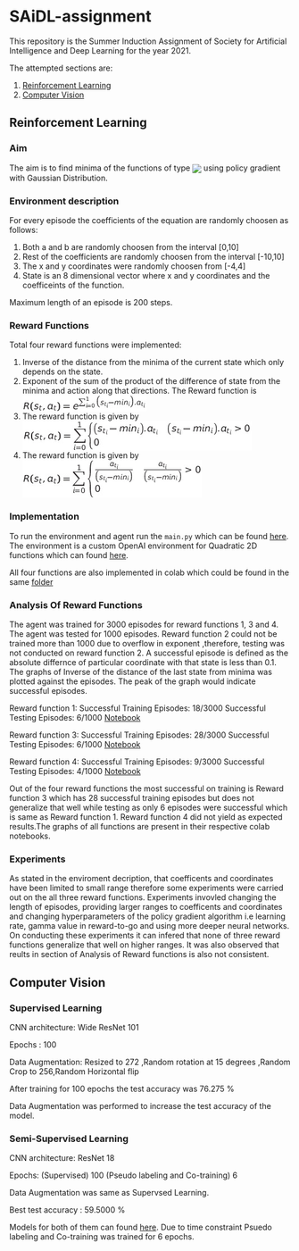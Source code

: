 # SAiDL-assignment
This repository is the Summer Induction Assignment of Society for Artificial Intelligence and Deep Learning for the year 2021.

The attempted sections are:

1. [Reinforcement Learning](https://github.com/soham-chitnis10/SAiDL-assignment/tree/main/RL)
2. [Computer Vision](https://github.com/soham-chitnis10/SAiDL-assignment/tree/main/Computer%20Vision)

## Reinforcement Learning
### Aim
The aim is to find minima of the functions of type <img src="http://www.sciweavers.org/tex2img.php?eq=ax%5E2%20%2B%20by%5E2%20%2B%20cxy%20%2B%20dx%20%2B%20ey%20%2B%20f&bc=White&fc=Black&im=jpg&fs=12&ff=arev&edit=0" align = "center">
using policy gradient with Gaussian Distribution.
### Environment description
For every episode the coefficients of the equation are randomly choosen as follows:

1. Both a and b are randomly choosen from the interval [0,10]
2. Rest of the coefficients are randomly choosen from the interval [-10,10]
3. The x and y coordinates were randomly choosen from [-4,4]
4. State is an 8 dimensional vector where x and y coordinates and the coefficeints of the function.

Maximum length of an episode is 200 steps.
### Reward Functions
Total four reward functions were implemented:

1. Inverse of the distance from the minima of the current state which only depends on the state.
2. Exponent of the sum of the product of the difference of state from the minima and action along that directions. The Reward function is <img src = "images/reward_func_2.jpg" align = "center">
3. The reward function is given by <img src = "images/reward_func_3.jpg" align = "center">
4. The reward function is given by <img src = "images/reward_func_4.jpg" align = "center">

### Implementation
To run the environment and agent run the ```main.py``` which can be found [here](https://github.com/soham-chitnis10/SAiDL-assignment/blob/main/RL/main.py). The environment is a custom OpenAI environment for Quadratic 2D functions which can found [here](https://github.com/soham-chitnis10/SAiDL-assignment/blob/main/RL/Quadratic_2D_env.py).

All four functions are also implemented in colab which could be found in the same [folder](https://github.com/soham-chitnis10/SAiDL-assignment/tree/main/RL)

### Analysis Of Reward Functions
The agent was trained for 3000 episodes for reward functions 1, 3 and 4. The agent was tested for 1000 episodes. Reward function 2 could not be trained more than 1000 due to overflow in exponent ,therefore, testing was not conducted on reward function 2. A successful episode is defined as the absolute differnce of particular coordinate with that state is less than 0.1. The graphs of Inverse of the distance of the last state from minima was plotted against the episodes. The peak of the graph would indicate successful episodes.

Reward function 1: Successful Training Episodes: 18/3000 Successful Testing Episodes: 6/1000 [Notebook](https://github.com/soham-chitnis10/SAiDL-assignment/blob/main/RL/Reinforcement_Learning_using_Policy_gradient.ipynb)

Reward function 3: Successful Training Episodes: 28/3000 Successful Testing Episodes: 6/1000 [Notebook](https://github.com/soham-chitnis10/SAiDL-assignment/blob/main/RL/Reinforcement_Learning_using_Policy_gradient(Reward%20function%203).ipynb)

Reward function 4: Successful Training Episodes: 9/3000 Successful Testing Episodes: 4/1000 [Notebook](https://github.com/soham-chitnis10/SAiDL-assignment/blob/main/RL/Reinforcement_Learning_using_Policy_gradient(Reward%20function%204).ipynb)

Out of the four reward functions the most successful on training is Reward function 3 which has 28 successful training episodes but does not generalize that well while testing as only 6 episodes were successful which is same as Reward function 1. Reward function 4 did not yield as expected results.The graphs of all functions are present in their respective colab notebooks.

### Experiments
As stated in the enviroment decription, that coefficents and coordinates have been limited to small range therefore some experiments were carried out on the all three reward functions. Experiments invovled changing the length of episodes, providing larger ranges to coefficents and coordinates and changing hyperparameters of the policy gradient algorithm i.e learning rate, gamma value in reward-to-go and using more deeper neural networks. On conducting these experiments it can infered that none of three reward functions generalize that well on higher ranges. It was also observed that reults in section of Analysis of Reward functions is also not consistent.

## Computer Vision

### Supervised Learning

CNN architecture: Wide ResNet 101

Epochs : 100

Data Augmentation: Resized to 272 ,Random rotation at 15 degrees ,Random Crop to 256,Random Horizontal flip 

After training for 100 epochs the test accuracy was 76.275 %

Data Augmentation was performed to increase the test accuracy of the model.

### Semi-Supervised Learning

CNN architecture: ResNet 18

Epochs: (Supervised) 100 (Pseudo labeling and Co-training) 6

Data Augmentation was same as Supervsed Learning.

Best test accuracy : 59.5000 % 

Models for both of them can found [here](https://github.com/soham-chitnis10/SAiDL-assignment/tree/main/Computer%20Vision/models). Due to time constraint Psuedo labeling and Co-training was trained for 6 epochs.
